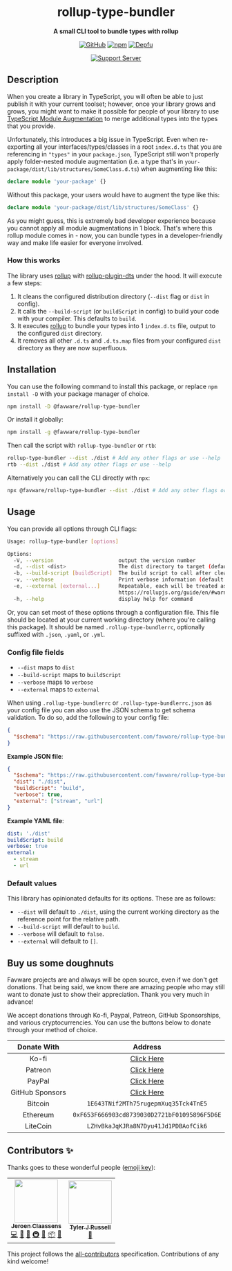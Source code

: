 <div align="center">

# rollup-type-bundler

**A small CLI tool to bundle types with rollup**

[![GitHub](https://img.shields.io/github/license/favware/rollup-type-bundler)](https://github.com/favware/rollup-type-bundler/blob/main/LICENSE)
[![npm](https://img.shields.io/npm/v/@favware/rollup-type-bundler?color=crimson&logo=npm)](https://www.npmjs.com/package/@favware/rollup-type-bundler)
[![Depfu](https://badges.depfu.com/badges/97d09026f35f8886a8bca2e8c7caa533/count.svg)](https://depfu.com/github/favware/rollup-type-bundler?project_id=28226)

[![Support Server](https://discord.com/api/guilds/512303595966824458/embed.png?style=banner2)](https://join.favware.tech)

</div>

## Description

When you create a library in TypeScript, you will often be able to just publish
it with your current toolset; however, once your library grows and grows, you
might want to make it possible for people of your library to use [TypeScript
Module Augmentation][tma] to merge additional types into the types that you
provide.

Unfortunately, this introduces a big issue in TypeScript. Even when
re-exporting all your interfaces/types/classes in a root `index.d.ts` that you
are referencing in `"types"` in your `package.json`, TypeScript still won't
properly apply folder-nested module augmentation (i.e. a type that's in
`your-package/dist/lib/structures/SomeClass.d.ts`) when augmenting like this:

```ts
declare module 'your-package' {}
```

Without this package, your users would have to augment the type like this:

```ts
declare module 'your-package/dist/lib/structures/SomeClass' {}
```

As you might guess, this is extremely bad developer experience because you
cannot apply all module augmentations in 1 block. That's where this rollup
module comes in - now, you can bundle types in a developer-friendly way and
make life easier for everyone involved.

[tma]: https://www.typescriptlang.org/docs/handbook/declaration-merging.html

### How this works

The library uses [rollup] with [rollup-plugin-dts] under the hood. It will
execute a few steps:

1. It cleans the configured distribution directory (`--dist` flag or `dist` in
   config).
2. It calls the `--build-script` (or `buildScript` in config) to build your code
   with your compiler. This defaults to `build`.
3. It executes [rollup] to bundle your types into 1 `index.d.ts` file, output to
   the configured `dist` directory.
4. It removes all other `.d.ts` and `.d.ts.map` files from your configured
   `dist` directory as they are now superfluous.

[rollup]: https://www.npmjs.com/package/rollup
[rollup-plugin-dts]: https://www.npmjs.com/package/rollup-plugin-dts

## Installation

You can use the following command to install this package, or replace
`npm install -D` with your package manager of choice.

```sh
npm install -D @favware/rollup-type-bundler
```

Or install it globally:

```sh
npm install -g @favware/rollup-type-bundler
```

Then call the script with `rollup-type-bundler` or `rtb`:

```sh
rollup-type-bundler --dist ./dist # Add any other flags or use --help
rtb --dist ./dist # Add any other flags or use --help
```

Alternatively you can call the CLI directly with `npx`:

```sh
npx @favware/rollup-type-bundler --dist ./dist # Add any other flags or use --help
```

## Usage

You can provide all options through CLI flags:

```sh
Usage: rollup-type-bundler [options]

Options:
  -V, --version                     output the version number
  -d, --dist <dist>                 The dist directory to target (default: "./dist")
  -b, --build-script [buildScript]  The build script to call after cleaning your dist directory (default: "build")
  -v, --verbose                     Print verbose information (default: false)
  -e, --external [external...]      Repeatable, each will be treated as a new entry. Library or libraries to treat as external in Rollup (see:
                                    https://rollupjs.org/guide/en/#warning-treating-module-as-external-dependency) (default: [])
  -h, --help                        display help for command
```

Or, you can set most of these options through a configuration file. This
file should be located at your current working directory (where you're
calling this package). It should be named `.rollup-type-bundlerrc`, optionally
suffixed with `.json`, `.yaml`, or `.yml`.

### Config file fields

- `--dist` maps to `dist`
- `--build-script` maps to `buildScript`
- `--verbose` maps to `verbose`
- `--external` maps to `external`

When using `.rollup-type-bundlerrc` or `.rollup-type-bundlerrc.json` as
your config file you can also use the JSON schema to get schema
validation. To do so, add the following to your config file:

```json
{
  "$schema": "https://raw.githubusercontent.com/favware/rollup-type-bundler/main/assets/rollup-type-bundler.schema.json"
}
```

**Example JSON file**:

```json
{
  "$schema": "https://raw.githubusercontent.com/favware/rollup-type-bundler/main/assets/rollup-type-bundler.schema.json",
  "dist": "./dist",
  "buildScript": "build",
  "verbose": true,
  "external": ["stream", "url"]
}
```

**Example YAML file**:

```yaml
dist: './dist'
buildScript: build
verbose: true
external:
  - stream
  - url
```

### Default values

This library has opinionated defaults for its options. These are as follows:

- `--dist` will default to `./dist`, using the current working directory as the reference point for the relative path.
- `--build-script` will default to `build`.
- `--verbose` will default to `false`.
- `--external` will default to `[]`.

## Buy us some doughnuts

Favware projects are and always will be open source, even if we don't get
donations. That being said, we know there are amazing people who may still
want to donate just to show their appreciation. Thank you very much in
advance!

We accept donations through Ko-fi, Paypal, Patreon, GitHub Sponsorships,
and various cryptocurrencies. You can use the buttons below to donate
through your method of choice.

|   Donate With   |                      Address                      |
| :-------------: | :-----------------------------------------------: |
|      Ko-fi      |  [Click Here](https://donate.favware.tech/kofi)   |
|     Patreon     | [Click Here](https://donate.favware.tech/patreon) |
|     PayPal      | [Click Here](https://donate.favware.tech/paypal)  |
| GitHub Sponsors |  [Click Here](https://github.com/sponsors/Favna)  |
|     Bitcoin     |       `1E643TNif2MTh75rugepmXuq35Tck4TnE5`        |
|    Ethereum     |   `0xF653F666903cd8739030D2721bF01095896F5D6E`    |
|    LiteCoin     |       `LZHvBkaJqKJRa8N7Dyu41Jd1PDBAofCik6`        |

## Contributors ✨

Thanks goes to these wonderful people ([emoji key](https://allcontributors.org/docs/en/emoji-key)):

<!-- ALL-CONTRIBUTORS-LIST:START - Do not remove or modify this section -->
<!-- prettier-ignore-start -->
<!-- markdownlint-disable -->
<table>
  <tr>
    <td align="center"><a href="https://favware.tech/"><img src="https://avatars3.githubusercontent.com/u/4019718?v=4?s=100" width="100px;" alt=""/><br /><sub><b>Jeroen Claassens</b></sub></a><br /><a href="https://github.com/favware/rollup-type-bundler/commits?author=Favna" title="Code">💻</a> <a href="#design-Favna" title="Design">🎨</a> <a href="#ideas-Favna" title="Ideas, Planning, & Feedback">🤔</a> <a href="#infra-Favna" title="Infrastructure (Hosting, Build-Tools, etc)">🚇</a> <a href="#maintenance-Favna" title="Maintenance">🚧</a> <a href="#platform-Favna" title="Packaging/porting to new platform">📦</a> <a href="#projectManagement-Favna" title="Project Management">📆</a></td>
    <td align="center"><a href="https://github.com/Nytelife26"><img src="https://avatars.githubusercontent.com/u/22531310?v=4?s=100" width="100px;" alt=""/><br /><sub><b>Tyler J Russell</b></sub></a><br /><a href="https://github.com/favware/rollup-type-bundler/commits?author=Nytelife26" title="Documentation">📖</a></td>
  </tr>
</table>

<!-- markdownlint-restore -->
<!-- prettier-ignore-end -->

<!-- ALL-CONTRIBUTORS-LIST:END -->

This project follows the [all-contributors](https://github.com/all-contributors/all-contributors) specification. Contributions of any kind welcome!
